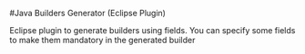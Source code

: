 #Java Builders Generator (Eclipse Plugin)

Eclipse plugin to generate builders using fields.
You can specify some fields to make them mandatory in the generated builder
